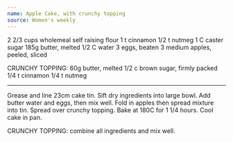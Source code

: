 ```yaml
---
name: Apple Cake, with crunchy topping
source: Women's weekly
---
```


2 2/3 cups wholemeal self raising flour
1 t cinnamon
1/2 t nutmeg
1 C caster sugar
185g butter, melted
1/2 C water
3 eggs, beaten
3 medium apples, peeled, sliced

CRUNCHY TOPPING:
60g butter, melted
1/2 c brown sugar, firmly packed
1/4 t cinnamon
1/4 t nutmeg

---

Grease and line 23cm cake tin.  Sift dry ingredients into large bowl.   Add butter water and eggs, then mix well.  Fold in apples then spread mixture into tin.  Spread over crunchy topping.  Bake at 180C for 1 1/4 hours.  Cool cake in pan.

CRUNCHY TOPPING: combine all ingredients and mix well.

